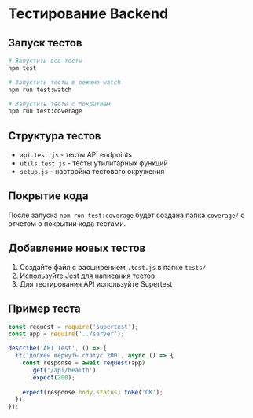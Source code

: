 # Тестирование Backend

## Запуск тестов

```bash
# Запустить все тесты
npm test

# Запустить тесты в режиме watch
npm run test:watch

# Запустить тесты с покрытием
npm run test:coverage
```

## Структура тестов

- `api.test.js` - тесты API endpoints
- `utils.test.js` - тесты утилитарных функций
- `setup.js` - настройка тестового окружения

## Покрытие кода

После запуска `npm run test:coverage` будет создана папка `coverage/` с отчетом о покрытии кода тестами.

## Добавление новых тестов

1. Создайте файл с расширением `.test.js` в папке `tests/`
2. Используйте Jest для написания тестов
3. Для тестирования API используйте Supertest

## Пример теста

```javascript
const request = require('supertest');
const app = require('../server');

describe('API Test', () => {
  it('должен вернуть статус 200', async () => {
    const response = await request(app)
      .get('/api/health')
      .expect(200);
    
    expect(response.body.status).toBe('OK');
  });
});
``` 